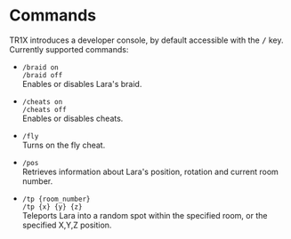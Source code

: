 # Commands
TR1X introduces a developer console, by default accessible with the <kbd>/</kbd> key.
Currently supported commands:

- `/braid on`  
  `/braid off`  
  Enables or disables Lara's braid.

- `/cheats on`  
  `/cheats off`  
  Enables or disables cheats.

- `/fly`  
  Turns on the fly cheat.

- `/pos`  
  Retrieves information about Lara's position, rotation and current room number.

- `/tp {room_number}`  
  `/tp {x} {y} {z}`  
  Teleports Lara into a random spot within the specified room, or the specified X,Y,Z position.
